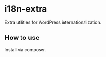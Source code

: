 # i18n-extra

Extra utilities for WordPress internationalization.

## How to use

Install via composer.
